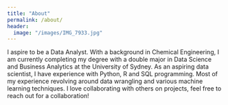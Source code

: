 ```yaml
---
title: "About"
permalink: /about/
header:
  image: "/images/IMG_7933.jpg"
---
```


I aspire to be a Data Analyst. With a background in Chemical Engineering, I am currently completing my degree with a double major in Data Science and Business Analytics at the University of Sydney. As an aspiring data scientist, I have experience with Python, R and SQL programming. Most of my experience revolving around data wrangling and various machine learning techniques. I love collaborating with others on projects, feel free to reach out for a collaboration!

